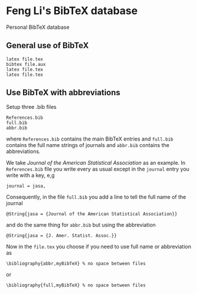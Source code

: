 Feng Li's BibTeX database
=========================

Personal BibTeX database


General use of BibTeX
---------------------

    latex file.tex
    bibtex file.aux
    latex file.tex
    latex file.tex

Use BibTeX with abbreviations
-----------------------------

Setup three .bib files

    References.bib
    full.bib
    abbr.bib

where `References.bib` contains the main BibTeX entries and `full.bib` contains the
full name strings of journals and `abbr.bib` contains the abbreviations.

We take *Journal of the American Statistical Association* as an example. In
`References.bib` file you write every as usual except in the `journal` entry you
write with a key, e,g

    journal = jasa,

Consequently, in the file `full.bib` you add a line to tell the full name of
the journal

    @String{jasa = {Journal of the American Statistical Association}}

and do the same thing for `abbr.bib` but using the abbreviation

    @String{jasa = {J. Amer. Statist. Assoc.}}


Now in the `file.tex` you choose if you need to use full name or abbreviation as

    \bibliography{abbr,myBibTeX} % no space between files

or

    \bibliography{full,myBibTeX} % no space between files
